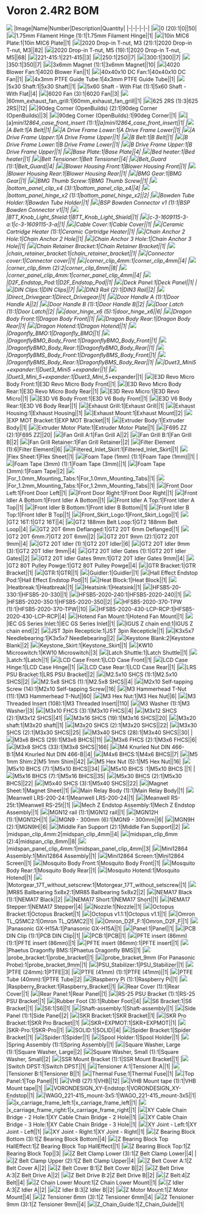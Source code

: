 # Voron 2.4R2 BOM
![](images/Voron%202.4R2.png)
|Image|Name|Number|Description|Quantity|
|-|-|-|-|-|
|![](images/0.png)|0 (20):1|0||50|
|![](images/1.75mm%20Filament%20Hinge.png)|1.75mm Filament Hinge (1):1|1.75mm Filament Hinge||1|
|![](images/10in%20MIC6%20Plate.png)|10in MIC6 Plate:1|10in MIC6 Plate||1|
|![](images/2020%20Drop-in%20T-nut%2C%20M3.png)|2020 Drop-in T-nut, M3 (21):1|2020 Drop-in T-nut, M3||82|
|![](images/2020%20Drop-in%20T-nut%2C%20M5.png)|2020 Drop-in T-nut, M5 (19):1|2020 Drop-in T-nut, M5||68|
|![](images/221-415.png)|221-415:1|221-415||3|
|![](images/250.png)|250:1|250||7|
|![](images/300.png)|300:1|300||7|
|![](images/350.png)|350:1|350||7|
|![](images/3x6mm%20Magnet.png)|3x6mm Magnet (1):1|3x6mm Magnet||10|
|![](images/4020%20Blower%20Fan.png)|4020 Blower Fan:1|4020 Blower Fan||1|
|![](images/40x40x10%20DC%20Fan.png)|40x40x10 DC Fan:1|40x40x10 DC Fan||1|
|![](images/4x3mm%20PTFE%20Guide%20Tube.png)|4x3mm PTFE Guide Tube:1|4x3mm PTFE Guide Tube||1|
|![](images/5x30%20Shaft.png)|5x30 Shaft:1|5x30 Shaft||1|
|![](images/5x60%20Shaft%20-%20With%20Flat.png)|5x60 Shaft - With Flat (1):1|5x60 Shaft - With Flat||4|
|![](images/6020%20Fan.png)|6020 Fan (3):1|6020 Fan||3|
|![](images/60mm_exhaust_fan_grill.png)|60mm_exhaust_fan_grill:1|60mm_exhaust_fan_grill||1|
|![](images/625%202RS.png)|625 2RS (1):3|625 2RS||12|
|![](images/90deg%20Corner%20%28OpenBuilds%29.png)|90deg Corner (OpenBuilds) (2):1|90deg Corner (OpenBuilds)||3|
|![](images/90deg%20Corner.png)|90deg Corner (OpenBuilds):1|90deg Corner||1|
|![](images/%5Ba%5D_mini12864_case_front_insert.png)|[a]_mini12864_case_front_insert (1):1|[a]_mini12864_case_front_insert||1|
|![](images/A%20Belt.png)|A Belt:1|A Belt||1|
|![](images/A%20Drive%20Frame%20Lower.png)|A Drive Frame Lower:1|A Drive Frame Lower||1|
|![](images/A%20Drive%20Frame%20Upper.png)|A Drive Frame Upper:1|A Drive Frame Upper||1|
|![](images/B%20Belt.png)|B Belt:1|B Belt||1|
|![](images/B%20Drive%20Frame%20Lower.png)|B Drive Frame Lower:1|B Drive Frame Lower||1|
|![](images/B%20Drive%20Frame%20Upper.png)|B Drive Frame Upper:1|B Drive Frame Upper||1|
|![](images/Base%20Plate.png)|Base Plate:1|Base Plate||4|
|![](images/Bed%20heater.png)|Bed heater:1|Bed heater||1|
|![](images/Belt%20Tensioner.png)|Belt Tensioner:1|Belt Tensioner||4|
|![](images/Belt_Guard.png)|Belt_Guard (1):1|Belt_Guard||4|
|![](images/Blower%20Housing%20Front.png)|Blower Housing Front:1|Blower Housing Front||1|
|![](images/Blower%20Housing%20Rear.png)|Blower Housing Rear:1|Blower Housing Rear||1|
|![](images/BMG%20Gear.png)|BMG Gear:1|BMG Gear||1|
|![](images/BMG%20Thumb%20Screw.png)|BMG Thumb Screw:1|BMG Thumb Screw||1|
|![](images/bottom_panel_clip_x4.png)|bottom_panel_clip_x4 (3):1|bottom_panel_clip_x4||4|
|![](images/bottom_panel_hinge_x2.png)|bottom_panel_hinge_x2 (1):1|bottom_panel_hinge_x2||2|
|![](images/Bowden%20Tube%20Holder.png)|Bowden Tube Holder:1|Bowden Tube Holder||1|
|![](images/BSP%20Bowden%20Connector%20v1.png)|BSP Bowden Connector v1 (1):1|BSP Bowden Connector v1||1|
|![](images/BTT_Knob_Light_Shield.png)|BTT_Knob_Light_Shield:1|BTT_Knob_Light_Shield||1|
|![](images/c-3-1609115-3-a.png)|c-3-1609115-3-a:1|c-3-1609115-3-a||1|
|![](images/Cable%20Cover.png)|Cable Cover:1|Cable Cover||1|
|![](images/Ceramic%20Cartridge%20Heater.png)|Ceramic Cartridge Heater (1):1|Ceramic Cartridge Heater||1|
|![](images/Chain%20Anchor%202%20Hole.png)|Chain Anchor 2 Hole:1|Chain Anchor 2 Hole||1|
|![](images/Chain%20Anchor%203%20Hole.png)|Chain Anchor 3 Hole:1|Chain Anchor 3 Hole||1|
|![](images/Chain%20Retainer%20Bracket.png)|Chain Retainer Bracket:1|Chain Retainer Bracket||1|
|![](images/chain_retainer_bracket.png)|chain_retainer_bracket:1|chain_retainer_bracket||1|
|![](images/Connector%20cover.png)|Connector cover:1|Connector cover||1|
|![](images/corner_clip_4mm.png)|corner_clip_4mm:1|corner_clip_4mm||4|
|![](images/corner_clip_6mm.png)|corner_clip_6mm (2):2|corner_clip_6mm||8|
|![](images/corner_panel_clip_4mm.png)|corner_panel_clip_4mm:1|corner_panel_clip_4mm||4|
|![](images/D2F_Endstop_Pod.png)|D2F_Endstop_Pod:1|D2F_Endstop_Pod||1|
|![](images/Deck%20Panel.png)|Deck Panel:1|Deck Panel||1|
|![](images/DIN%20Clips.png)|DIN Clips:1|DIN Clips||7|
|![](images/DIN3%20Rail.png)|DIN3 Rail (2):1|DIN3 Rail||2|
|![](images/Direct_Drivegear.png)|Direct_Drivegear:1|Direct_Drivegear||1|
|![](images/Door%20Handle%20A.png)|Door Handle A (1):1|Door Handle A||2|
|![](images/Door%20Handle%20B.png)|Door Handle B (1):1|Door Handle B||2|
|![](images/Door%20Latch.png)|Door Latch (1):1|Door Latch||2|
|![](images/door_hinge_x6.png)|door_hinge_x6 (5):1|door_hinge_x6||6|
|![](images/Dragon%20Body%20Front.png)|Dragon Body Front:1|Dragon Body Front||1|
|![](images/Dragon%20Body%20Rear.png)|Dragon Body Rear:1|Dragon Body Rear||1|
|![](images/Dragon%20Hotend.png)|Dragon Hotend:1|Dragon Hotend||1|
|![](images/Dragonfly_BMO.png)|Dragonfly_BMO:1|Dragonfly_BMO||1|
|![](images/DragonflyBMO_Body_Front.png)|DragonflyBMO_Body_Front:1|DragonflyBMO_Body_Front||1|
|![](images/DragonflyBMO_Body_Rear.png)|DragonflyBMO_Body_Rear:1|DragonflyBMO_Body_Rear||1|
|![](images/DragonflyBMS_Body_Front.png)|DragonflyBMS_Body_Front:1|DragonflyBMS_Body_Front||1|
|![](images/DragonflyBMS_Body_Rear.png)|DragonflyBMS_Body_Rear:1|DragonflyBMS_Body_Rear||1|
|![](images/Duet3_Mini5%20%2Bexpander.png)|Duet3_Mini5 +expander:1|Duet3_Mini5 +expander||1|
|![](images/Duet3_Mini_5_%2Bexpander.png)|Duet3_Mini_5_+expander:1|Duet3_Mini_5_+expander||1|
|![](images/E3D%20Revo%20Micro%20Body%20Front.png)|E3D Revo Micro Body Front:1|E3D Revo Micro Body Front||1|
|![](images/E3D%20Revo%20Micro%20Body%20Rear.png)|E3D Revo Micro Body Rear:1|E3D Revo Micro Body Rear||1|
|![](images/E3D%20Revo%20Micro.png)|E3D Revo Micro:1|E3D Revo Micro||1|
|![](images/E3D%20V6%20Body%20Front.png)|E3D V6 Body Front:1|E3D V6 Body Front||1|
|![](images/E3D%20V6%20Body%20Rear.png)|E3D V6 Body Rear:1|E3D V6 Body Rear||1|
|![](images/Exhaust%20Grill.png)|Exhaust Grill:1|Exhaust Grill||1|
|![](images/Exhaust%20Housing.png)|Exhaust Housing:1|Exhaust Housing||1|
|![](images/Exhaust%20Mount.png)|Exhaust Mount:1|Exhaust Mount||2|
|![](images/EXP%20MOT%20Bracket.png)|EXP MOT Bracket:1|EXP MOT Bracket||1|
|![](images/Extruder%20Body.png)|Extruder Body:1|Extruder Body||1|
|![](images/Extruder%20Motor%20Plate.png)|Extruder Motor Plate:1|Extruder Motor Plate||1|
|![](images/F695%20ZZ.png)|F695 ZZ (2):1|F695 ZZ||20|
|![](images/Fan%20Grill%20A.png)|Fan Grill A:1|Fan Grill A||2|
|![](images/Fan%20Grill%20B.png)|Fan Grill B:1|Fan Grill B||2|
|![](images/Fan%20Grill%20Retainer.png)|Fan Grill Retainer:1|Fan Grill Retainer||2|
|![](images/Filter%20Element.png)|Filter Element (1):6|Filter Element||6|
|![](images/Filtered_Inlet_Skirt.png)|Filtered_Inlet_Skirt:1|Filtered_Inlet_Skirt||1|
|![](images/Flex%20Sheet.png)|Flex Sheet:1|Flex Sheet||1|
|![](images/Foam%20Tape%20%281mm%29.png)|Foam Tape (1mm) (1):1|Foam Tape (1mm)||1|
|![](images/Foam%20Tape%20%283mm%29.png)|Foam Tape (3mm) (1):1|Foam Tape (3mm)||1|
|![](images/Foam%20Tape.png)|Foam Tape (3mm):1|Foam Tape||2|
|![](images/For_1.0mm_Mounting_Tabs.png)|For_1.0mm_Mounting_Tabs:1|For_1.0mm_Mounting_Tabs||1|
|![](images/For_1.2mm_Mounting_Tabs.png)|For_1.2mm_Mounting_Tabs:1|For_1.2mm_Mounting_Tabs||1|
|![](images/Front%20Door%20Left.png)|Front Door Left:1|Front Door Left||1|
|![](images/Front%20Door%20Right.png)|Front Door Right:1|Front Door Right||1|
|![](images/Front%20Idler%20A%20Bottom.png)|Front Idler A Bottom:1|Front Idler A Bottom||1|
|![](images/Front%20Idler%20A%20Top.png)|Front Idler A Top:1|Front Idler A Top||1|
|![](images/Front%20Idler%20B%20Bottom.png)|Front Idler B Bottom:1|Front Idler B Bottom||1|
|![](images/Front%20Idler%20B%20Top.png)|Front Idler B Top:1|Front Idler B Top||1|
|![](images/Front_Skirt_Logo.png)|Front_Skirt_Logo:1|Front_Skirt_Logo||1|
|![](images/GT2%2016T.png)|GT2 16T:1|GT2 16T||4|
|![](images/GT2%20188mm%20Belt%20Loop.png)|GT2 188mm Belt Loop:1|GT2 188mm Belt Loop||4|
|![](images/GT2%2020T%206mm%20Deflanged.png)|GT2 20T 6mm Deflanged:1|GT2 20T 6mm Deflanged||1|
|![](images/GT2%2020T%206mm.png)|GT2 20T 6mm:7|GT2 20T 6mm||2|
|![](images/GT2%2020T%209mm.png)|GT2 20T 9mm (2):1|GT2 20T 9mm||4|
|![](images/GT2%2020T%20Idler.png)|GT2 20T Idler (1):1|GT2 20T Idler||6|
|![](images/GT2%2020T%20Idler%209mm.png)|GT2 20T Idler 9mm (3):1|GT2 20T Idler 9mm||4|
|![](images/GT2%2020T%20Idler%20Gates.png)|GT2 20T Idler Gates (1):1|GT2 20T Idler Gates||2|
|![](images/GT2%2020T%20Idler%20Gates%209mm.png)|GT2 20T Idler Gates 9mm:1|GT2 20T Idler Gates 9mm||4|
|![](images/GT2%2080T%20Pulley%20Powge.png)|GT2 80T Pulley Powge:1|GT2 80T Pulley Powge||4|
|![](images/GTR%20Bracket.png)|GTR Bracket:1|GTR Bracket||1|
|![](images/GTR.png)|GTR:1|GTR||1|
|![](images/Guidler.png)|Guidler:1|Guidler||1|
|![](images/Hall%20Effect%20Endstop%20Pod.png)|Hall Effect Endstop Pod:1|Hall Effect Endstop Pod||1|
|![](images/Heat%20Block.png)|Heat Block:1|Heat Block||1|
|![](images/Heatbreak.png)|Heatbreak:1|Heatbreak||1|
|![](images/Heatsink.png)|Heatsink:1|Heatsink||1|
|![](images/HFSB5-20-330.png)|HFSB5-20-330:1|HFSB5-20-330||1|
|![](images/HFSB5-2020-240.png)|HFSB5-2020-240:1|HFSB5-2020-240||1|
|![](images/HFSB5-2020-350.png)|HFSB5-2020-350:1|HFSB5-2020-350||2|
|![](images/HFSB5-2020-370-TPW.png)|HFSB5-2020-370-TPW (1):1|HFSB5-2020-370-TPW||10|
|![](images/HFSB5-2020-430-LCP-RCP.png)|HFSB5-2020-430-LCP-RCP:1|HFSB5-2020-430-LCP-RCP||4|
|![](images/Hotend%20Fan%20Mount.png)|Hotend Fan Mount:1|Hotend Fan Mount||1|
|![](images/IEC%20GS%20Series%20Inlet.png)|IEC GS Series Inlet:1|IEC GS Series Inlet||1|
|![](images/IGUS%20Z%20chain%20end.png)|IGUS Z chain end:1|IGUS Z chain end||2|
|![](images/JST%203pin%20Recepticle.png)|JST 3pin Recepticle:1|JST 3pin Recepticle||1|
|![](images/K3x5x7%20Needlebearing.png)|K3x5x7 Needlebearing:1|K3x5x7 Needlebearing||2|
|![](images/Keystone%20Blank.png)|Keystone Blank:2|Keystone Blank||2|
|![](images/Keystone_Skirt.png)|Keystone_Skirt:1|Keystone_Skirt||1|
|![](images/KW10%20Microswitch.png)|KW10 Microswitch:1|KW10 Microswitch||3|
|![](images/Latch%20Shuttle.png)|Latch Shuttle:1|Latch Shuttle||1|
|![](images/Latch.png)|Latch:1|Latch||1|
|![](images/LCD%20Case%20Front.png)|LCD Case Front:1|LCD Case Front||1|
|![](images/LCD%20Case%20Hinge.png)|LCD Case Hinge:1|LCD Case Hinge||1|
|![](images/LCD%20Case%20Rear.png)|LCD Case Rear:1|LCD Case Rear||1|
|![](images/LRS%20PSU%20Bracket.png)|LRS PSU Bracket:1|LRS PSU Bracket||2|
|![](images/M2.5x10%20SHCS.png)|M2.5x10 SHCS (1):1|M2.5x10 SHCS||2|
|![](images/M2.5x8%20SHCS.png)|M2.5x8 SHCS (1):1|M2.5x8 SHCS||4|
|![](images/M2x10%20Self-tapping%20Screw.png)|M2x10 Self-tapping Screw (14):1|M2x10 Self-tapping Screw||16|
|![](images/M3%20Hammerhead%20T-Nut.png)|M3 Hammerhead T-Nut (11):1|M3 Hammerhead T-Nut||60|
|![](images/M3%20Hex%20Nut.png)|M3 Hex Nut:1|M3 Hex Nut||6|
|![](images/M3%20Threaded%20Insert.png)|M3 Threaded Insert (108):1|M3 Threaded Insert||110|
|![](images/M3%20Washer.png)|M3 Washer (1):1|M3 Washer||3|
|![](images/M3x10%20FHCS.png)|M3x10 FHCS (3):1|M3x10 FHCS||4|
|![](images/M3x12%20SHCS.png)|M3x12 SHCS (2):1|M3x12 SHCS||41|
|![](images/M3x16%20SHCS.png)|M3x16 SHCS (19):1|M3x16 SHCS||20|
|![](images/M3x20%20shaft.png)|M3x20 shaft:1|M3x20 shaft||1|
|![](images/M3x20%20SHCS.png)|M3x20 SHCS (2):1|M3x20 SHCS||22|
|![](images/M3x30%20SHCS.png)|M3x30 SHCS (2):1|M3x30 SHCS||25|
|![](images/M3x40%20SHCS.png)|M3x40 SHCS (28):1|M3x40 SHCS||30|
|![](images/M3x6%20BHCS.png)|M3x6 BHCS (29):1|M3x6 BHCS||11|
|![](images/M3x6%20FHCS.png)|M3x6 FHCS (2):1|M3x6 FHCS||6|
|![](images/M3x8%20SHCS.png)|M3x8 SHCS (33):1|M3x8 SHCS||166|
|![](images/M4%20Knurled%20Nut%20DIN%20466-B.png)|M4 Knurled Nut DIN 466-B:1|M4 Knurled Nut DIN 466-B||4|
|![](images/M4x6%20BHCS.png)|M4x6 BHCS:1|M4x6 BHCS||7|
|![](images/M5%201mm%20Shim.png)|M5 1mm Shim:2|M5 1mm Shim||42|
|![](images/M5%20Hex%20Nut.png)|M5 Hex Nut (5):1|M5 Hex Nut||16|
|![](images/M5x10%20BHCS.png)|M5x10 BHCS (7):1|M5x10 BHCS||34|
|![](images/M5x10%20BHCS%20.png)|M5x10 BHCS :1|M5x10 BHCS ||1|
|![](images/M5x16%20BHCS.png)|M5x16 BHCS (7):1|M5x16 BHCS||35|
|![](images/M5x30%20BHCS.png)|M5x30 BHCS (2):1|M5x30 BHCS||22|
|![](images/M5x40%20SHCS.png)|M5x40 SHCS (3):1|M5x40 SHCS||22|
|![](images/Magnet%20Sheet.png)|Magnet Sheet:1|Magnet Sheet||1|
|![](images/Main%20Relay%20Body.png)|Main Relay Body (1):1|Main Relay Body||1|
|![](images/Meanwell%20LRS-200-24.png)|Meanwell LRS-200-24:1|Meanwell LRS-200-24||1|
|![](images/Meanwell%20RS-25t.png)|Meanwell RS-25t:1|Meanwell RS-25t||1|
|![](images/Mech%20Z%20Endstop%20Assembly.png)|Mech Z Endstop Assembly:1|Mech Z Endstop Assembly||1|
|![](images/MGN12%20rail.png)|MGN12 rail (1):1|MGN12 rail||1|
|![](images/MGN12H.png)|MGN12H (1):1|MGN12H||1|
|![](images/MGN9%20-%20300mm.png)|MGN9 - 300mm (6):1|MGN9 - 300mm||6|
|![](images/MGN9H.png)|MGN9H (2):1|MGN9H||6|
|![](images/Middle%20Fan%20Support.png)|Middle Fan Support (2):1|Middle Fan Support||2|
|![](images/midspan_clip_4mm.png)|midspan_clip_4mm:2|midspan_clip_4mm||4|
|![](images/midspan_clip_6mm.png)|midspan_clip_6mm (2):4|midspan_clip_6mm||8|
|![](images/midspan_panel_clip_4mm.png)|midspan_panel_clip_4mm:1|midspan_panel_clip_4mm||3|
|![](images/Mini12864%20Assembly.png)|Mini12864 Assembly:1|Mini12864 Assembly||1|
|![](images/Mini12864%20Screen.png)|Mini12864 Screen:1|Mini12864 Screen||1|
|![](images/Mosquito%20Body%20Front.png)|Mosquito Body Front:1|Mosquito Body Front||1|
|![](images/Mosquito%20Body%20Rear.png)|Mosquito Body Rear:1|Mosquito Body Rear||1|
|![](images/Mosquito%20Hotend.png)|Mosquito Hotend:1|Mosquito Hotend||1|
|![](images/Motorgear_17T_without_setscrew.png)|Motorgear_17T_without_setscrew:1|Motorgear_17T_without_setscrew||1|
|![](images/MR85%20Ballbearing%205x8x2.png)|MR85 Ballbearing 5x8x2:1|MR85 Ballbearing 5x8x2||2|
|![](images/NEMA17%20Black.png)|NEMA17 Black (1):1|NEMA17 Black||2|
|![](images/NEMA17%20Short.png)|NEMA17 Short:1|NEMA17 Short||1|
|![](images/NEMA17%20Stepper.png)|NEMA17 Stepper:1|NEMA17 Stepper||4|
|![](images/Nozzle.png)|Nozzle:1|Nozzle||1|
|![](images/Octopus%20Bracket.png)|Octopus Bracket:1|Octopus Bracket||1|
|![](images/Octopus%20v1.1.png)|Octopus v1.1:1|Octopus v1.1||1|
|![](images/Omron%20TL_Q5MC2.png)|Omron TL_Q5MC2:1|Omron TL_Q5MC2||1|
|![](images/Omron_D2F_F.png)|Omron_D2F_F:1|Omron_D2F_F||1|
|![](images/Panasonic%20GX-H15A.png)|Panasonic GX-H15A:1|Panasonic GX-H15A||1|
|![](images/Panel.png)|Panel:1|Panel||1|
|![](images/PCB%20DIN%20Clip.png)|PCB DIN Clip (1):1|PCB DIN Clip||1|
|![](images/PCB.png)|PCB:1|PCB||1|
|![](images/PFTE%20insert%20%2886mm%29.png)|PFTE insert (86mm) (1):1|PFTE insert (86mm)||1|
|![](images/PFTE%20insert.png)|PFTE insert (86mm):1|PFTE insert||1|
|![](images/Phaetus%20Dragonfly%20BMS.png)|Phaetus Dragonfly BMS:1|Phaetus Dragonfly BMS||1|
|![](images/probe_bracket.png)|probe_bracket:1|probe_bracket||1|
|![](images/probe_bracket_9mm.png)|probe_bracket_9mm (For Panasonic Probe):1|probe_bracket_9mm||1|
|![](images/PSU_Stabilizer.png)|PSU_Stabilizer:1|PSU_Stabilizer||1|
|![](images/PTFE.png)|PTFE (24mm):1|PTFE||3|
|![](images/PTFE%20%2841mm%29.png)|PTFE (41mm) (1):1|PTFE (41mm)||1|
|![](images/PTFE%20Tube.png)|PTFE Tube (40mm):1|PTFE Tube||2|
|![](images/Raspberry%20Pi.png)|Raspberry Pi (1):1|Raspberry Pi||1|
|![](images/Raspberry_Bracket.png)|Raspberry_Bracket:1|Raspberry_Bracket||1|
|![](images/Rear%20Cover.png)|Rear Cover (1):1|Rear Cover||1|
|![](images/Rear%20Panel.png)|Rear Panel:1|Rear Panel||1|
|![](images/RS-25%20PSU%20Bracket.png)|RS-25 PSU Bracket (1):1|RS-25 PSU Bracket||1|
|![](images/Rubber%20Foot.png)|Rubber Foot (3):1|Rubber Foot||4|
|![](images/S6%20Bracket.png)|S6 Bracket:1|S6 Bracket||1|
|![](images/S6.png)|S6:1|S6||1|
|![](images/Shaft-assembly.png)|Shaft-assembly:1|Shaft-assembly||1|
|![](images/Side%20Panel.png)|Side Panel (1):1|Side Panel||2|
|![](images/SKR%20Bracket.png)|SKR Bracket:1|SKR Bracket||1|
|![](images/SKR%20Pro%20Bracket.png)|SKR Pro Bracket:1|SKR Pro Bracket||1|
|![](images/SKR%2BEXPMOT.png)|SKR+EXPMOT:1|SKR+EXPMOT||1|
|![](images/SKR-Pro.png)|SKR-Pro:1|SKR-Pro||1|
|![](images/SOLID.png)|SOLID:1|SOLID||4|
|![](images/Spider%20Bracket.png)|Spider Bracket:1|Spider Bracket||1|
|![](images/Spider.png)|Spider:1|Spider||1|
|![](images/Spool%20Holder.png)|Spool Holder:1|Spool Holder||1|
|![](images/Spring%20Assembly.png)|Spring Assembly (1):1|Spring Assembly||1|
|![](images/Square%20Washer%2C%20Large.png)|Square Washer, Large (1):1|Square Washer, Large||2|
|![](images/Square%20Washer%2C%20Small.png)|Square Washer, Small (1):1|Square Washer, Small||2|
|![](images/SSR%20Mount%20Bracket.png)|SSR Mount Bracket (1):1|SSR Mount Bracket||1|
|![](images/Switch%20DPST.png)|Switch DPST:1|Switch DPST||1|
|![](images/Tensioner%20A.png)|Tensioner A:1|Tensioner A||1|
|![](images/Tensioner%20B.png)|Tensioner B:1|Tensioner B||1|
|![](images/Thermal%20Fuse.png)|Thermal Fuse:1|Thermal Fuse||1|
|![](images/Top%20Panel.png)|Top Panel:1|Top Panel||1|
|![](images/VHB.png)|VHB (27):1|VHB||12|
|![](images/VHB%20Mount%20tape.png)|VHB Mount tape (1):1|VHB Mount tape||1|
|![](images/VORONDESIGN_XY-Endstop.png)|VORONDESIGN_XY-Endstop:1|VORONDESIGN_XY-Endstop||1|
|![](images/WAGO_221-415_mount-3x5.png)|WAGO_221-415_mount-3x5:1|WAGO_221-415_mount-3x5||1|
|![](images/x_carriage_frame_left.png)|x_carriage_frame_left:1|x_carriage_frame_left||1|
|![](images/x_carriage_frame_right.png)|x_carriage_frame_right:1|x_carriage_frame_right||1|
|![](images/XY%20Cable%20Chain%20Bridge%20-%202%20Hole.png)|XY Cable Chain Bridge - 2 Hole:1|XY Cable Chain Bridge - 2 Hole||1|
|![](images/XY%20Cable%20Chain%20Bridge%20-%203%20Hole.png)|XY Cable Chain Bridge - 3 Hole:1|XY Cable Chain Bridge - 3 Hole||1|
|![](images/XY%20Joint%20-%20Left.png)|XY Joint - Left:1|XY Joint - Left||1|
|![](images/XY%20Joint%20-%20Right.png)|XY Joint - Right:1|XY Joint - Right||1|
|![](images/Z%20Bearing%20Block%20Bottom.png)|Z Bearing Block Bottom (3):1|Z Bearing Block Bottom||4|
|![](images/Z%20Bearing%20Block%20Top%20HallEffect.png)|Z Bearing Block Top HallEffect:1|Z Bearing Block Top HallEffect||1|
|![](images/Z%20Bearing%20Block%20Top.png)|Z Bearing Block Top:1|Z Bearing Block Top||3|
|![](images/Z%20Belt%20Clamp%20Lower.png)|Z Belt Clamp Lower (3):1|Z Belt Clamp Lower||4|
|![](images/Z%20Belt%20Clamp%20Upper.png)|Z Belt Clamp Upper (2):1|Z Belt Clamp Upper||4|
|![](images/Z%20Belt%20Cover%20A.png)|Z Belt Cover A:1|Z Belt Cover A||2|
|![](images/Z%20Belt%20Cover%20B.png)|Z Belt Cover B:1|Z Belt Cover B||2|
|![](images/Z%20Belt%20Drive%20A.png)|Z Belt Drive A:3|Z Belt Drive A||2|
|![](images/Z%20Belt%20Drive%20B.png)|Z Belt Drive B:2|Z Belt Drive B||2|
|![](images/Z%20Belt.png)|Z Belt:4|Z Belt||4|
|![](images/Z%20Chain%20Lower%20Mount.png)|Z Chain Lower Mount:1|Z Chain Lower Mount||1|
|![](images/Z%20Idler%20A.png)|Z Idler A:3|Z Idler A||2|
|![](images/Z%20Idler%20B.png)|Z Idler B:3|Z Idler B||2|
|![](images/Z%20Motor%20Mount.png)|Z Motor Mount:1|Z Motor Mount||4|
|![](images/Z%20Tensioner%206mm.png)|Z Tensioner 6mm (3):1|Z Tensioner 6mm||4|
|![](images/Z%20Tensioner%209mm.png)|Z Tensioner 9mm (3):1|Z Tensioner 9mm||4|
|![](images/Z_Chain_Guide.png)|Z_Chain_Guide:1|Z_Chain_Guide||1|